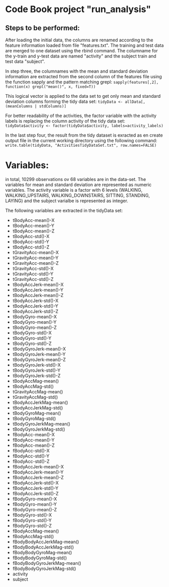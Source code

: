 # Code Book project "run_analysis"

## Steps to be performed: 
After loading the initial data, the columns are renamed according to the feature information loaded from file "features.txt". 
The training and test data are merged to one dataset using the rbind command. The columname for the y-train and y-test data are named "activity" and the subject train and test data "subject". 

In step three, the columnames with the mean and standard deviation information are extracted from the second column of the features file using the function sapply and the pattern matching grepl: 
`sapply(features[,2], function(x) grepl("mean()", x, fixed=T))`

This logical vector is applied to the data set to get only mean and standard deviation columns forming the tidy data set:
`tidyData <- allData[, (meanColumns | stdColumns)]`

For better readability of the activities, the factor variable with the activity labels is replacing the column activity of the tidy data set:
`tidyData$activity <- factor(tidyData$activity, labels=activity_labels)`

In the last step four, the result from the tidy dataset is exracted as en create output file in the current working directory using the following command:
`write.table(tidyData, "ActivitiesTidyDataSet.txt", row.names=FALSE)`

# Variables: 
in total, 10299 observations ov 68 variables are in the data-set. The variables for mean and standard deviation are represented as numeric variables. The activity variable is a factor with 6 levels (WALKING, WALKING_UPSTAIRS, WALKING_DOWNSTAIRS, SITTING, STANDING, LAYING) and the subject varialbe is represented as integer. 

The following variables are extracted in the tidyData set:

- tBodyAcc-mean()-X
- tBodyAcc-mean()-Y          
- tBodyAcc-mean()-Z       
- tBodyAcc-std()-X 
- tBodyAcc-std()-Y
- tBodyAcc-std()-Z 
- tGravityAcc-mean()-X  
- tGravityAcc-mean()-Y
- tGravityAcc-mean()-Z 
- tGravityAcc-std()-X 
- tGravityAcc-std()-Y 
- tGravityAcc-std()-Z 
- tBodyAccJerk-mean()-X 
- tBodyAccJerk-mean()-Y 
- tBodyAccJerk-mean()-Z 
- tBodyAccJerk-std()-X 
- tBodyAccJerk-std()-Y 
- tBodyAccJerk-std()-Z
- tBodyGyro-mean()-X  
- tBodyGyro-mean()-Y 
- tBodyGyro-mean()-Z 
- tBodyGyro-std()-X  
- tBodyGyro-std()-Y 
- tBodyGyro-std()-Z 
- tBodyGyroJerk-mean()-X   
- tBodyGyroJerk-mean()-Y  
- tBodyGyroJerk-mean()-Z  
- tBodyGyroJerk-std()-X 
- tBodyGyroJerk-std()-Y 
- tBodyGyroJerk-std()-Z 
- tBodyAccMag-mean()  
- tBodyAccMag-std()  
- tGravityAccMag-mean() 
- tGravityAccMag-std()  
- tBodyAccJerkMag-mean() 
- tBodyAccJerkMag-std()
- tBodyGyroMag-mean()  
- tBodyGyroMag-std() 
- tBodyGyroJerkMag-mean()
- tBodyGyroJerkMag-std() 
- fBodyAcc-mean()-X 
- fBodyAcc-mean()-Y 
- fBodyAcc-mean()-Z 
- fBodyAcc-std()-X 
- fBodyAcc-std()-Y 
- fBodyAcc-std()-Z 
- fBodyAccJerk-mean()-X 
- fBodyAccJerk-mean()-Y 
- fBodyAccJerk-mean()-Z
- fBodyAccJerk-std()-X 
- fBodyAccJerk-std()-Y 
- fBodyAccJerk-std()-Z  
- fBodyGyro-mean()-X 
- fBodyGyro-mean()-Y  
- fBodyGyro-mean()-Z  
- fBodyGyro-std()-X 
- fBodyGyro-std()-Y 
- fBodyGyro-std()-Z 
- fBodyAccMag-mean() 
- fBodyAccMag-std() 
- fBodyBodyAccJerkMag-mean() 
- fBodyBodyAccJerkMag-std() 
- fBodyBodyGyroMag-mean()
- fBodyBodyGyroMag-std() 
- fBodyBodyGyroJerkMag-mean()
- fBodyBodyGyroJerkMag-std()
- activity 
- subject  
